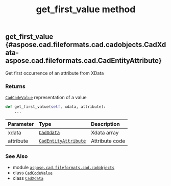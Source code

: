 ﻿---
title: get_first_value method
second_title: Aspose.CAD for Python via .NET API References
description: 
type: docs
weight: 20
url: /python-net/aspose.cad.fileformats.cad.cadobjects/cadxdata/get_first_value/
is_root: false
---

## get_first_value {#aspose.cad.fileformats.cad.cadobjects.CadXdata-aspose.cad.fileformats.cad.CadEntityAttribute}

Get first occurrence of an attribute from XData


### Returns 


[`CadCodeValue`](/cad/python-net/aspose.cad.fileformats.cad/cadcodevalue) representation of a value


```python
def get_first_value(self, xdata, attribute):
    ...
```


| Parameter | Type | Description |
| :- | :- | :- |
| xdata | [`CadXdata`](/cad/python-net/aspose.cad.fileformats.cad.cadobjects/cadxdata) | Xdata array |
| attribute | [`CadEntityAttribute`](/cad/python-net/aspose.cad.fileformats.cad/cadentityattribute) | Attribute code |



### See Also
* module [`aspose.cad.fileformats.cad.cadobjects`](../../)
* class [`CadCodeValue`](/cad/python-net/aspose.cad.fileformats.cad/cadcodevalue)
* class [`CadXdata`](/cad/python-net/aspose.cad.fileformats.cad.cadobjects/cadxdata)
